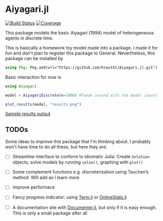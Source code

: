 # Aiyagari.jl

[![Build Status](https://github.com/hieutkt/Aiyagari.jl/actions/workflows/CI.yml/badge.svg?branch=main)](https://github.com/hieutkt/Aiyagari.jl/actions/workflows/CI.yml?query=branch%3Amain)
[![Coverage](https://codecov.io/gh/hieutkt/Aiyagari.jl/branch/main/graph/badge.svg)](https://codecov.io/gh/hieutkt/Aiyagari.jl)

This package models the basic Aiyagari (1994) model of heterogeneous agents in discrete time.

This is basically a homework toy model made into a package. 
I made it for fun and don't plan to register this package to General.
Nevertheless, this package can be installed by

``` julia
using Pkg; Pkg.add(url="https://github.com/hieutkt/Aiyagari.jl.git")
```

Basic interaction for now is

``` julia
using Aiyagari

model = AiyagariDiscrete(n=1000) #Tweak around with the model inputs

plot_results(model, "results.png")
```

[Sample results output](/figs/results.png)


## TODOs

Some ideas to improve this package that I'm thinking about.
I probably won't have time to do all these, but here they are:

- [ ] Streamline interface to conform to idiomatic Julia: Create `Solution` objects, solve models by running `solve()`, graphing with `plot()`
- [ ] Some complement functions e.g. discreterization using Tauchen’s method. Will add as I learn more
- [ ] Improve performace
- [ ] Fancy progress indicator: using [Term.jl](https://github.com/FedeClaudi/Term.jl) or [OnlineStats.jl](https://github.com/joshday/OnlineStats.jl)
- [ ] A documentation site with [Documenter.jl](https://documenter.juliadocs.org/stable/), but only if it is easy enough. This is only a small package after all

